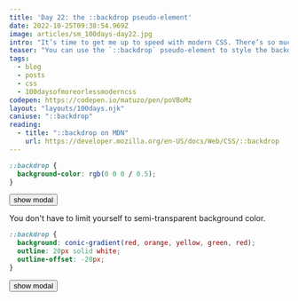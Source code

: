 ```yaml
---
title: 'Day 22: the ::backdrop pseudo-element'
date: 2022-10-25T09:38:54.969Z
image: articles/sm_100days-day22.jpg
intro: "It’s time to get me up to speed with modern CSS. There’s so much new in CSS that I know too little about. To change that I’ve started [#100DaysOfMoreOrLessModernCSS](/blog/2022/100-days-of-more-or-less-modern-css/). Why more or less modern CSS? Because some topics will be about cutting-edge features, while other stuff has been around for quite a while already, but I just have little to no experience with it."
teaser: "You can use the `::backdrop` pseudo-element to style the backdrop of [modal dialogs](/blog/2022/100daysof-day15/) and elements which have been placed in fullscreen mode using the Fullscreen API."
tags:
  - blog
  - posts
  - css
  - 100daysofmoreorlessmoderncss
codepen: https://codepen.io/matuzo/pen/poVBoMz
layout: "layouts/100days.njk"
caniuse: "::backdrop"
reading:
  - title: "::backdrop on MDN"
    url: https://developer.mozilla.org/en-US/docs/Web/CSS/::backdrop
---
```

<style>
  ::backdrop {
  background-color: rgb(0 0 155 / 0.5);
}

.dialog2::backdrop {
  background: conic-gradient(red, orange, yellow, green, red);
  outline: 20px solid white;
  outline-offset: -40px;
}

dialog {
  width: min(30rem, 100%);
  aspect-ratio: 16 / 9;
}
</style>

```css
::backdrop {
  background-color: rgb(0 0 0 / 0.5);
}
```

<dialog class="dialog1">
  yo!
  
  <button class="close1">close</button>
</dialog>

<button class="showModal1">show modal</button>

You don't have to limit yourself to semi-transparent background color.

```css
::backdrop {
  background: conic-gradient(red, orange, yellow, green, red);
  outline: 20px solid white;
  outline-offset: -20px;
}
```

<dialog class="dialog2">
  yo!
  
  <button class="close2">close</button>
</dialog>

<button class="showModal2">show modal</button>

<script>
const showModal1 = document.querySelector('.showModal1')
const showModal2 = document.querySelector('.showModal2')
const close1 = document.querySelector('.close1')
const close2 = document.querySelector('.close2')
const dialog1 = document.querySelector('.dialog1')
const dialog2 = document.querySelector('.dialog2')

showModal1.addEventListener('click', e => {
  dialog1.showModal()
})

showModal2.addEventListener('click', e => {
  dialog2.showModal()
})

close1.addEventListener('click', e => {
  dialog1.close()
})

close2.addEventListener('click', e => {
  dialog2.close()
})
</script>